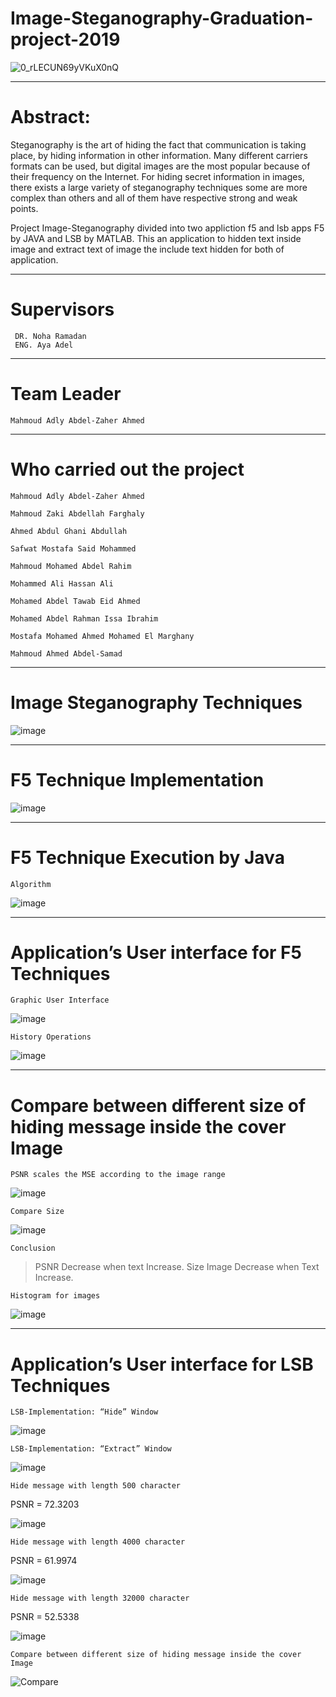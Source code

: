 # Image-Steganography-Graduation-project-2019
 
   ![0_rLECUN69yVKuX0nQ](https://user-images.githubusercontent.com/52346253/117952603-9c209c00-b315-11eb-86f9-0ecbaf1a1250.png)

 --------------------------------------------
 # Abstract:
  Steganography is the art of hiding the fact that communication is taking place, by hiding information in other information. Many different carriers formats can be used, but     digital images are the most popular because of their frequency on the Internet. For hiding secret information in images, there exists a large variety of steganography           techniques some are more complex than others and all of them have respective strong and weak points.
    
  Project Image-Steganography divided into two appliction f5 and lsb apps
  F5 by JAVA and LSB by MATLAB. This an application to hidden text inside image and extract text of image the include text hidden for both of application.
    
----------------------------------------------------------------
# Supervisors
     DR. Noha Ramadan
     ENG. Aya Adel
----------------------------------------------------------------
# Team Leader
    Mahmoud Adly Abdel-Zaher Ahmed
----------------------------------------------------------------
# Who carried out the project

    Mahmoud Adly Abdel-Zaher Ahmed

    Mahmoud Zaki Abdellah Farghaly

    Ahmed Abdul Ghani Abdullah

    Safwat Mostafa Said Mohammed

    Mahmoud Mohamed Abdel Rahim

    Mohammed Ali Hassan Ali

    Mohamed Abdel Tawab Eid Ahmed

    Mohamed Abdel Rahman Issa Ibrahim

    Mostafa Mohamed Ahmed Mohamed El Marghany

    Mahmoud Ahmed Abdel-Samad

-----------------------------------------------------------------------------------------------------------------
# Image Steganography Techniques

   ![image](https://user-images.githubusercontent.com/52346253/117949145-1b13d580-b312-11eb-9173-53591502d3cc.png)

-----------------------------------------------------------------------------------------------------------------
# F5 Technique Implementation

   ![image](https://user-images.githubusercontent.com/52346253/117949366-57dfcc80-b312-11eb-8480-d34b3cd9c58a.png)

-----------------------------------------------------------------------------------------------------------------
# F5 Technique Execution by Java

    Algorithm
   
   ![image](https://user-images.githubusercontent.com/52346253/117949510-7c3ba900-b312-11eb-84c5-1699a1d34e21.png)

--------------------------------------------------------------------------------------------------------------------
# Application’s User interface for F5 Techniques

    Graphic User Interface
  
   ![image](https://user-images.githubusercontent.com/52346253/117949803-cae94300-b312-11eb-9938-3e2ad39413a7.png)
    
    History Operations
    
   ![image](https://user-images.githubusercontent.com/52346253/117950371-67134a00-b313-11eb-9a7e-c40a2d6daef0.png)

----------------------------------------------------------------------------------------------------------------------
# Compare between different size of hiding message inside the cover Image

    PSNR scales the MSE according to the image range 
  
   ![image](https://user-images.githubusercontent.com/52346253/117951270-4dbecd80-b314-11eb-9c7c-172b3ce4bc23.png)

    Compare Size
   
   ![image](https://user-images.githubusercontent.com/52346253/117950604-a5a90480-b313-11eb-8902-271431648665.png)

    Conclusion
   
   > PSNR Decrease when text Increase.
   > Size Image Decrease when Text Increase.
   
    Histogram for images
 
   ![image](https://user-images.githubusercontent.com/52346253/117950739-cc673b00-b313-11eb-8915-19bce7c158a5.png)

-------------------------------------------------------------------------------------------------------------------------
# Application’s User interface for LSB Techniques

    LSB-Implementation: “Hide” Window
  
   ![image](https://user-images.githubusercontent.com/52346253/117950982-033d5100-b314-11eb-94b7-a9c11d62e4dd.png)

    LSB-Implementation: “Extract” Window
   
   ![image](https://user-images.githubusercontent.com/52346253/117951047-12240380-b314-11eb-824c-b2f86f763a3d.png)

    Hide message with length 500 character
  
   PSNR = 72.3203
   
   ![image](https://user-images.githubusercontent.com/52346253/117951425-72b34080-b314-11eb-9126-7bb8a4df3c52.png)

    Hide message with length 4000 character
 
   PSNR = 61.9974
   
   ![image](https://user-images.githubusercontent.com/52346253/117951517-89599780-b314-11eb-8d13-feb2c756cb1d.png)

    Hide message with length 32000 character
  
   PSNR = 52.5338

   ![image](https://user-images.githubusercontent.com/52346253/117951593-9a0a0d80-b314-11eb-9630-74d32c7e845f.png)

    Compare between different size of hiding message inside the cover Image
   
   ![Compare](https://user-images.githubusercontent.com/52346253/117952124-23214480-b315-11eb-9d94-eb9cd06efde1.GIF)
